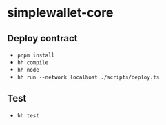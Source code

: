 # simplewallet-core

## Deploy contract

-   `pnpm install`
-   `hh compile`
-   `hh node`
-   `hh run --network localhost ./scripts/deploy.ts`

## Test

-   `hh test`
